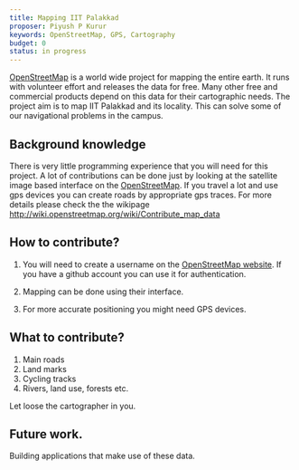 ```yaml
---
title: Mapping IIT Palakkad
proposer: Piyush P Kurur
keywords: OpenStreetMap, GPS, Cartography
budget: 0
status: in progress
---
```


[OpenStreetMap] is a world wide project for mapping the entire
earth. It runs with volunteer effort and releases the data for
free. Many other free and commercial products depend on this data for
their cartographic needs. The project aim is to map IIT Palakkad and
its locality. This can solve some of our navigational problems in the
campus.

## Background knowledge

There is very little programming experience that you will need for
this project. A lot of contributions can be done just by looking at
the satellite image based interface on the [OpenStreetMap]. If you
travel a lot and use gps devices you can create roads by appropriate gps
traces. For more details please check the the wikipage
http://wiki.openstreetmap.org/wiki/Contribute_map_data

## How to contribute?

1. You will need to create a username on the
   [OpenStreetMap website][openstreetmap]. If you have a github account
   you can use it for authentication.

2. Mapping can be done using their interface.

3. For more accurate positioning you might need GPS devices.

## What to contribute?

1. Main roads
2. Land marks
3. Cycling tracks
4. Rivers, land use, forests etc.

Let loose the cartographer in you.

## Future work.

Building applications that make use of these data.

[openstreetmap]: <http://www.openstreetmap.org>
